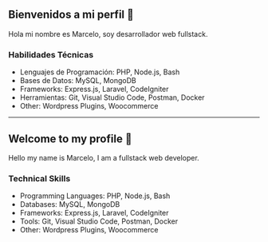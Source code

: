 ## Bienvenidos a mi perfil  👋
Hola mi nombre es Marcelo, soy desarrollador web fullstack.

### Habilidades Técnicas
- Lenguajes de Programación: PHP, Node.js, Bash
- Bases de Datos: MySQL, MongoDB
- Frameworks: Express.js, Laravel, CodeIgniter
- Herramientas: Git, Visual Studio Code, Postman, Docker
- Other: Wordpress Plugins, Woocommerce
---
##  Welcome to my profile  👋
Hello my name is Marcelo, I am a fullstack web developer.

### Technical Skills
- Programming Languages: PHP, Node.js, Bash
- Databases: MySQL, MongoDB
- Frameworks: Express.js, Laravel, CodeIgniter
- Tools: Git, Visual Studio Code, Postman, Docker
- Other: Wordpress Plugins, Woocommerce

